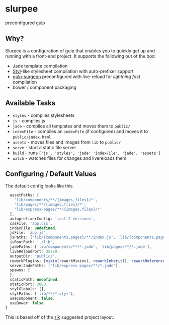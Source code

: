 # slurpee

preconfigured gulp

## Why?

Slurpee is a configuration of gulp that enables you to quickly get up and running with a front-end project. It supports the following out of the box:

- Jade template compilation
- [Styl](http://github.com/visionmedia/styl)-like stylesheet compilation with auto-prefixer support
- [gulp-surgeon](http://github.com/rschmukler/gulp-surgeon) preconfigured with live-reload for *lightning fast* compilation
- bower / component packaging

## Available Tasks

- `styles` - compiles stylesheets
- `js` - compiles js
- `jade` - compiles all templates and moves them to `public/`
- `indexFile` - compiles an `indexFile` (if configured) and moves it to
  `public/index.html`
- `assets` - moves files and images from `lib` to `public/`
- `serve` - start a static file server
- `build` - runs `['js', 'styles', 'jade' 'indexFile', 'jade', 'assets']`
- `watch` - watches files for changes and livereloads them.

## Configuring / Default Values

The default config looks like this.

```js
  assetPaths: [
    'lib/components/**/{images,files}/*',
    'lib/pages/**/{images,files}/*',
    'lib/express-pages/**/{images,files}/*'
  ],
  autoprefixerConfig: 'last 2 versions',
  cssFile: 'app.css',
  indexFile: undefined,
  jsFile: 'app.js',
  jsPaths: ['lib/{components,pages}/**/index.js', 'lib/{components,pages}/**/*.js'],
  jsRootPath: './lib',
  jadePaths: ['lib/components/**/*.jade', 'lib/pages/**/*.jade'],
  liveReloadPort: 35729,
  outputDir: 'public/',
  reworkPlugins: [mixin(reworkMixins), reworkInherit(), reworkReferences(), reworkVariables(), reworkColors(), reworkMath(), reworkShade()],
  serverJadePaths: ['lib/express-pages/**/*.jade'],
  spawns: {
  },
  staticPath: undefined,
  staticPort: 3000,
  stylGlobals: [],
  stylPaths: ['lib/**/*.styl'],
  useComponent: false,
  useBower: false
}
```

This is based off of the [sik](http://github.com/rschmukler/sik) suggested
project layout. 
